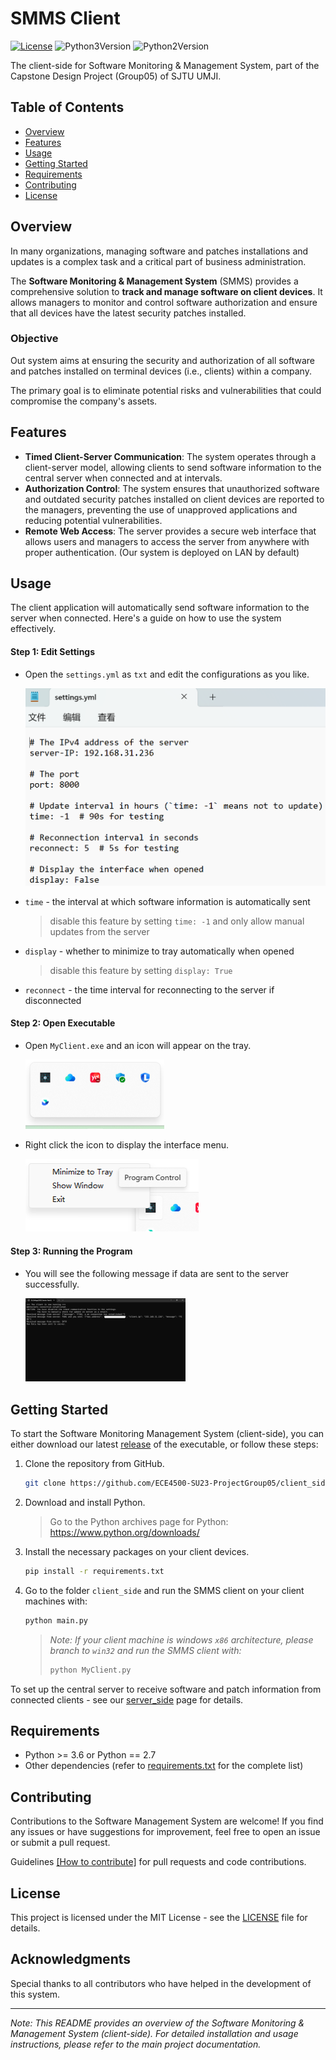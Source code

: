 # SMMS Client

[![License](https://img.shields.io/badge/license-MIT-blue.svg)](https://opensource.org/licenses/MIT) ![Python3Version](https://img.shields.io/badge/python-%3E%3D3.6-green) ![Python2Version](https://img.shields.io/badge/python-2.7-green) 

The client-side for Software Monitoring & Management System, part of the Capstone Design Project (Group05) of SJTU UMJI.

## Table of Contents

- [Overview](#overview) 
- [Features](#features) 
- [Usage](#usage) 
- [Getting Started](#getting-started) 
- [Requirements](#requirements)
- [Contributing](#contributing) 
- [License](#license) 

## Overview

In many organizations, managing software and patches installations and updates is a complex task and a critical part of business administration.

The **Software Monitoring & Management System** (SMMS) provides a comprehensive solution to **track and manage software on client devices**. It allows managers to monitor and control software authorization and ensure that all devices have the latest security patches installed.

### Objective

Out system aims at ensuring the security and authorization of all software and patches installed on terminal devices (i.e., clients) within a company. 

The primary goal is to eliminate potential risks and vulnerabilities that could compromise the company's assets.

## Features

- **Timed Client-Server Communication**: The system operates through a client-server model, allowing clients to send software information to the central server when connected and at intervals.
- **Authorization Control**: The system ensures that unauthorized software and outdated security patches installed on client devices are reported to the managers, preventing the use of unapproved applications and reducing potential vulnerabilities.
- **Remote Web Access**: The server provides a secure web interface that allows users and managers to access the server from anywhere with proper authentication. (Our system is deployed on LAN by default)

## Usage

The client application will automatically send software information to the server when connected. Here's a guide on how to use the system effectively.

#### Step 1: Edit Settings

- Open the `settings.yml` as `txt` and edit the configurations as you like.

  <img src="PIC/image-20230726170346953.png" alt="image-20230726170346953" style="zoom: 50%;" /> 

- `time` - the interval at which software information is automatically sent

  > disable this feature by setting `time: -1` and only allow manual updates from the server

- `display` - whether to minimize to tray automatically when opened

  > disable this feature by setting `display: True` 

- `reconnect` - the time interval for reconnecting to the server if disconnected

#### Step 2: Open Executable

- Open `MyClient.exe` and an icon will appear on the tray.

  <img src="PIC/image-20230726170204223.png" alt="image-20230726170204223" style="zoom: 50%;" /> 

- Right click the icon to display the interface menu.

  <img src="PIC/image-20230726170237725.png" alt="image-20230726170237725" style="zoom: 50%;" /> 

#### Step 3: Running the Program

- You will see the following message if data are sent to the server successfully.

  <img src="PIC/image-20230726170435327.png" alt="image-20230726170435327" style="zoom: 25%;" /> 

## Getting Started

To start the Software Monitoring Management System (client-side), you can either download our latest [release](https://github.com/ECE4500-SU23-ProjectGroup05/client_side/releases) of the executable, or follow these steps:

1. Clone the repository from GitHub.

   ```bash
   git clone https://github.com/ECE4500-SU23-ProjectGroup05/client_side.git
   ```

2. Download and install Python.

   > Go to the Python archives page for Python: https://www.python.org/downloads/

3. Install the necessary packages on your client devices.

   ```bash
   pip install -r requirements.txt
   ```

4. Go to the folder `client_side` and run the SMMS client on your client machines with:

   ```bash
   python main.py
   ```
   > *Note: If your client machine is windows `x86` architecture, please branch to `win32` and run the SMMS client with:*
   >
   > ```python
   > python MyClient.py
   > ```

To set up the central server to receive software and patch information from connected clients - see our [server_side](https://github.com/ECE4500-SU23-ProjectGroup05/server_side) page for details.

## Requirements

- Python >= 3.6 or Python == 2.7
- Other dependencies (refer to [requirements.txt](./requirement.txt) for the complete list)

## Contributing

Contributions to the Software Management System are welcome! If you find any issues or have suggestions for improvement, feel free to open an issue or submit a pull request.

Guidelines [[How to contribute]](./guidelines/contributions.md) for pull requests and code contributions.

## License

This project is licensed under the MIT License - see the [LICENSE](./LICENSE) file for details.

## Acknowledgments

Special thanks to all contributors who have helped in the development of this system.

---

*Note: This README provides an overview of the Software Monitoring & Management System (client-side). For detailed installation and usage instructions, please refer to the main project documentation.*

